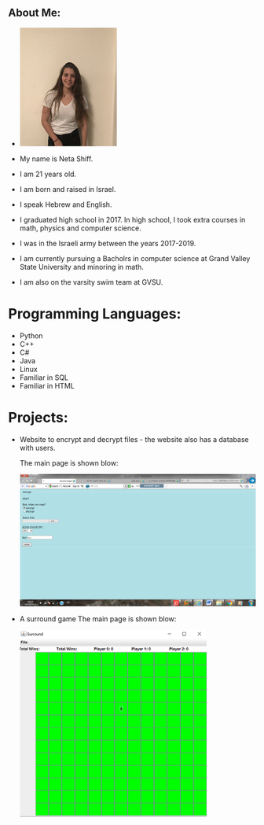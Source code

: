 ## About Me:

- ![](Images/IMG1.png)

- My name is Neta Shiff.
- I am 21 years old.
- I am born and raised in Israel.
- I speak Hebrew and English.
- I graduated high school in 2017. In high school, I took extra courses in math, physics and computer science.
- I was in the Israeli army between the years 2017-2019.
- I am currently pursuing a Bacholrs in computer science at Grand Valley State University and minoring in math.
- I am also on the varsity swim team at GVSU.

# Programming Languages:
- Python
- C++
- C#
- Java
- Linux
- Familiar in SQL
- Familiar in HTML

# Projects: 
- Website to encrypt and decrypt files - the website also has a database with users.
    
    The main page is shown blow:
    
    ![](Images/IMG2.png)
    
- A surround game
    The main page is shown blow:
    
    ![](Images/IMG3.png) 
